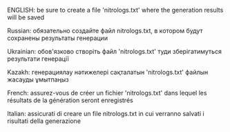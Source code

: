ENGLISH:
be sure to create a file 'nitrologs.txt' where the generation results will be saved


Russian:
обязательно создайте файл nitrologs.txt, в котором будут сохранены результаты генерации


Ukrainian:
обов'язково створіть файл 'nitrologs.txt' туди зберігатимуться результати генерації


Kazakh:
генерациялау нәтижелері сақталатын 'nitrologs.txt' файлын жасауды ұмытпаңыз


French:
assurez-vous de créer un fichier 'nitrologs.txt' dans lequel les résultats de la génération seront enregistrés


Italian:
assicurati di creare un file nitrologs.txt in cui verranno salvati i risultati della generazione
